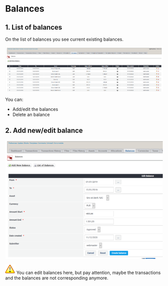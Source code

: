 # Balances

## 1. List of balances

On the list of balances you see current existing balances.

![List of balances](../../.gitbook/assets/en_admin_balances.png)

You can:

* Add/edit the balances
* Delete an balance

## 2. Add new/edit balance

![Creation of new balance](../../.gitbook/assets/en_admin_balances_edit.png)

![Attention](../../.gitbook/assets/en_important.png)
You can edit balances here, but pay attention, maybe the transactions and the balances are not corresponding anymore.
